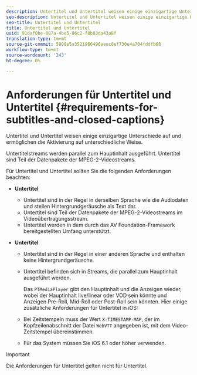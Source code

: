 ```yaml
---
description: Untertitel und Untertitel weisen einige einzigartige Unterschiede auf und ermöglichen die Aktivierung auf unterschiedliche Weise.
seo-description: Untertitel und Untertitel weisen einige einzigartige Unterschiede auf und ermöglichen die Aktivierung auf unterschiedliche Weise.
seo-title: Untertitel und Untertitel
title: Untertitel und Untertitel
uuid: 91daf0be-087a-4be5-86c2-f8b83da43a8f
translation-type: tm+mt
source-git-commit: 5908e5a3521966496aeec0ef730e4a704fddfb68
workflow-type: tm+mt
source-wordcount: '243'
ht-degree: 0%

---
```



# Anforderungen für Untertitel und Untertitel {#requirements-for-subtitles-and-closed-captions}

Untertitel und Untertitel weisen einige einzigartige Unterschiede auf und ermöglichen die Aktivierung auf unterschiedliche Weise.

Untertitelstreams werden parallel zum Hauptinhalt ausgeführt. Untertitel sind Teil der Datenpakete der MPEG-2-Videostreams.

Für Untertitel und Untertitel sollten Sie die folgenden Anforderungen beachten:

* **Untertitel**

   * Untertitel sind in der Regel in derselben Sprache wie die Audiodaten und stellen Hintergrundgeräusche als Text dar.
   * Untertitel sind Teil der Datenpakete der MPEG-2-Videostreams im Videoübertragungsstream.
   * Untertitel werden in dem durch das AV Foundation-Framework bereitgestellten Umfang unterstützt.

* **Untertitel**

   * Untertitel sind in der Regel in einer anderen Sprache und enthalten keine Hintergrundgeräusche.
   * Untertitel befinden sich in Streams, die parallel zum Hauptinhalt ausgeführt werden.

      Das `PTMediaPlayer` gibt den Hauptinhalt und die Anzeigen wieder, wobei der Hauptinhalt live/linear oder VOD sein könnte und Anzeigen Pre-Roll, Mid-Roll oder Post-Roll sein könnten.
   Hier einige zusätzliche Anforderungen für Untertitel in iOS:

   * Bei Zeitstempeln muss der Wert `X-TIMESTAMP-MAP`, der im Kopfzeilenabschnitt der Datei `WebVTT` angegeben ist, mit dem Video-Zeitstempel übereinstimmen.

   * Für das System müssen Sie iOS 6.1 oder höher verwenden.


>[!IMPORTANT]
>
>Die Anforderungen für Untertitel gelten nicht für Untertitel.

